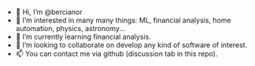 - 👋 Hi, I’m @bercianor
- 👀 I’m interested in many many things: ML, financial analysis, home automation, physics, astronomy...
- 🌱 I’m currently learning financial analysis.
- 💞️ I’m looking to collaborate on develop any kind of software of interest.
- 📫 You can contact me via github (discussion tab in this repo).

<!---
bercianor/bercianor is a ✨ special ✨ repository because its `README.md` (this file) appears on your GitHub profile.
You can click the Preview link to take a look at your changes.
--->
